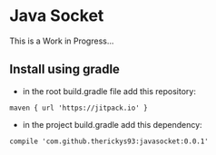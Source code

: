 # Java Socket

This is a Work in Progress...

## Install using gradle

* in the root build.gradle file add this repository:

```
maven { url 'https://jitpack.io' }
```

* in the project build.gradle add this dependency:

```
compile 'com.github.therickys93:javasocket:0.0.1'
```